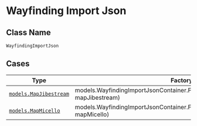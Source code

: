 
# Wayfinding Import Json

## Class Name

`WayfindingImportJson`

## Cases

| Type | Factory Method |
|  --- | --- |
| [`models.MapJibestream`](../../../doc/models/map-jibestream.md) | models.WayfindingImportJsonContainer.FromMapJibestream(models.MapJibestream mapJibestream) |
| [`models.MapMicello`](../../../doc/models/map-micello.md) | models.WayfindingImportJsonContainer.FromMapMicello(models.MapMicello mapMicello) |

